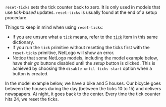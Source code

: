 `reset-ticks` sets the tick counter back to zero. It is only used in models that use *tick-based* updates. `reset-ticks` is usually found at the end of a setup procedure. 



Things to keep in mind when using `reset-ticks`:

* If you are unsure what a `tick` means, refer to the [`tick`](/primitive/tick.html) item in this same dictionary.
* If you run the `tick` primitive without resetting the ticks first with the `reset-ticks` primitive, NetLogo will show an error.
* Notice that some NetLogo models, including the model example below, have their *go* buttons disabled until the *setup* button is clicked. This is achieved by choosing the `disable until ticks start` option when a button is created.



In the model example below, we have a bike and 5 houses. Our bicycle goes between the houses during the day (between the ticks 10 to 15) and delivers newspapers. At night, it goes back to the center. Every time the tick counter hits 24, we reset the ticks.

